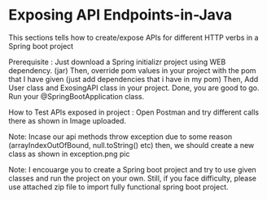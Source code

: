 # Exposing API Endpoints-in-Java
This sections tells how to create/expose APIs for different HTTP verbs in a Spring boot project

Prerequisite : Just download a Spring initializr project using WEB dependency. (jar)
               Then, override pom values in your project with the pom that I have given (just add dependencies that i have in my pom)
               Then, Add User class and ExosingAPI class in your project.
               Done, you are good to go. Run your @SpringBootApplication class.
          
How to Test APIs exposed in project : Open Postman and try different calls there as shown in Image uploaded.

Note: Incase our api methods throw exception due to some reason (arrayIndexOutOfBound, null.toString() etc) then, we should create a new class as shown in exception.png pic


Note: I encouarge you to create a Spring boot project and try to use given classes and run the project on your own. Still, if you face difficulty, please use attached zip file to import fully functional spring boot project. 

